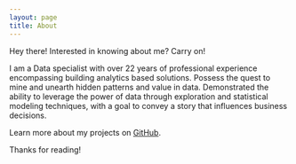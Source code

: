 ```yaml
---
layout: page
title: About
---
```


<p class="message">
  Hey there! Interested in knowing about me?  Carry on!
</p>

I am a Data specialist with over 22 years of professional experience encompassing building analytics based solutions. Possess the quest to mine and unearth hidden patterns and value in data. Demonstrated the ability to leverage the power of data through exploration and statistical modeling techniques, with a goal to convey a story that influences business decisions.

Learn more about my projects on [GitHub](https://github.com/susub31).


Thanks for reading!
